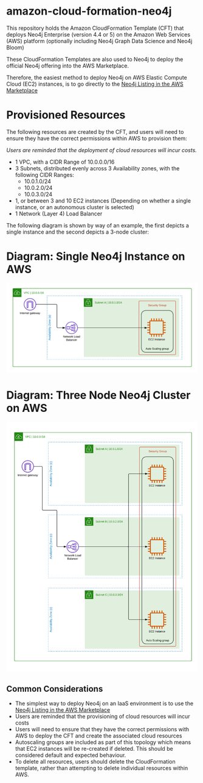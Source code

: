 # amazon-cloud-formation-neo4j
This repository holds the Amazon CloudFormation Template (CFT) that deploys Neo4j Enterprise (version 4.4 or 5) on the Amazon Web Services (AWS) platform (optionally including Neo4j Graph Data Science and Neo4j Bloom)  

These CloudFormation Templates are also used to Neo4j to deploy the official Neo4j offering into the AWS Marketplace. 

Therefore, the easiest method to deploy Neo4j on AWS Elastic Compute Cloud (EC2) instances, is to go directly to the [Neo4j Listing in the AWS Marketplace](https://aws.amazon.com/marketplace/pp/prodview-akmzjikgawgn4)

# Provisioned Resources
The following resources are created by the CFT, and users will need to ensure they have the correct permissions within AWS to provision them:

_Users are reminded that the deployment of cloud resources will incur costs._

- 1 VPC, with a CIDR Range of 10.0.0.0/16
- 3 Subnets, distributed evenly across 3 Availability zones, with the following CIDR Ranges:
  - 10.0.1.0/24
  - 10.0.2.0/24
  - 10.0.3.0/24
- 1, or between 3 and 10 EC2 instances (Depending on whether a single instance, or an autonomous cluster is selected)
- 1 Network (Layer 4) Load Balancer

The following diagram is shown by way of an example, the first depicts a single instance and the second depicts a 3-node cluster:

# Diagram: Single Neo4j Instance on AWS
![image](aws-1-instance.png)

# Diagram: Three Node Neo4j Cluster on AWS
![image](aws-3-instance-cluster.png)

## Common Considerations
- The simplest way to deploy Neo4j on an IaaS environment is to use the [Neo4j Listing in the AWS Marketplace](https://aws.amazon.com/marketplace/pp/prodview-akmzjikgawgn4)
- Users are reminded that the provisioning of cloud resources will incur costs
- Users will need to ensure that they have the correct permissions with AWS to deploy the CFT and create the associated cloud resources
- Autoscaling groups are included as part of this topology which means that EC2 instances will be re-created if deleted.  This should be considered default and expected behaviour.
- To delete all resources, users should delete the CloudFormation template, rather than attempting to delete individual resources within AWS.

